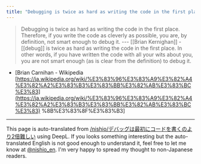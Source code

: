 ```yaml
---
title: "Debugging is twice as hard as writing the code in the first place."
---
```


> Debugging is twice as hard as writing the code in the first place. Therefore, if you write the code as cleverly as possible, you are, by definition, not smart enough to debug it. --- [[Brian Kernighan]]
    - [[debug]] is twice as hard as writing the code in the first place. In other words, if you have written the code with all your wits about you, you are not smart enough (as is clear from the definition) to debug it.
- [Brian Carnihan - Wikipedia [https://ja.wikipedia.org/wiki/%E3%83%96%E3%83%A9%E3%82%A4%E3%82%A2%E3%83%B3%E3%83%BB%E3%82%AB%E3%83%BC%E3%83](https://ja.wikipedia.org/wiki/%E3%83%96%E3%83%A9%E3%82%A4%E3%82%A2%E3%83%B3%E3%83%BB%E3%82%AB%E3%83%BC%E3%83) %8B%E3%83%8F%E3%83%B3]


---
This page is auto-translated from [/nishio/デバッグは最初にコードを書くのより2倍難しい](https://scrapbox.io/nishio/デバッグは最初にコードを書くのより2倍難しい) using DeepL. If you looks something interesting but the auto-translated English is not good enough to understand it, feel free to let me know at [@nishio_en](https://twitter.com/nishio_en). I'm very happy to spread my thought to non-Japanese readers.